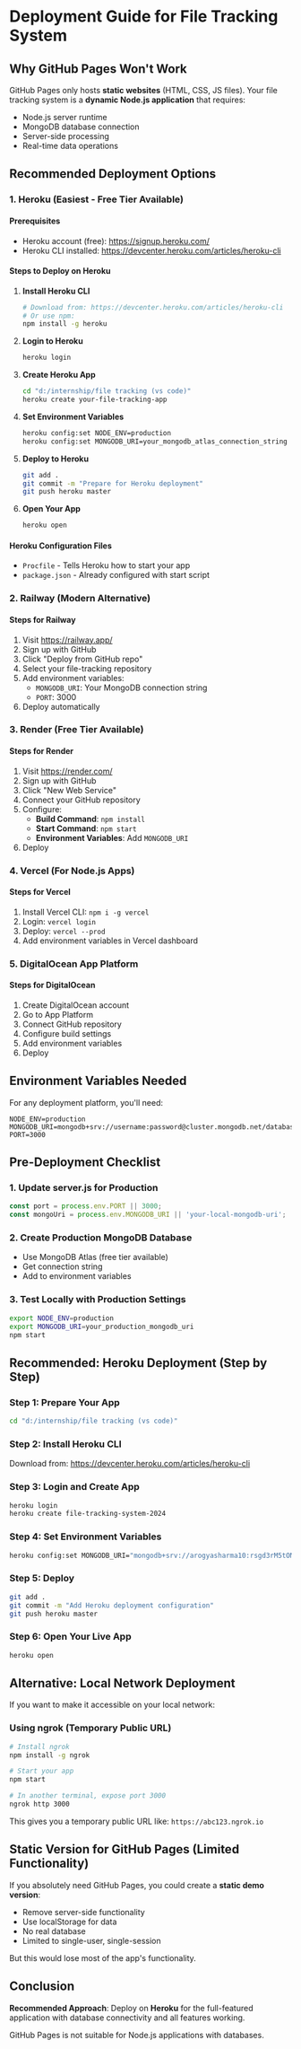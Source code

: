 # Deployment Guide for File Tracking System

## Why GitHub Pages Won't Work

GitHub Pages only hosts **static websites** (HTML, CSS, JS files). Your file tracking system is a **dynamic Node.js application** that requires:
- Node.js server runtime
- MongoDB database connection
- Server-side processing
- Real-time data operations

## Recommended Deployment Options

### 1. Heroku (Easiest - Free Tier Available)

#### Prerequisites
- Heroku account (free): https://signup.heroku.com/
- Heroku CLI installed: https://devcenter.heroku.com/articles/heroku-cli

#### Steps to Deploy on Heroku

1. **Install Heroku CLI**
   ```bash
   # Download from: https://devcenter.heroku.com/articles/heroku-cli
   # Or use npm:
   npm install -g heroku
   ```

2. **Login to Heroku**
   ```bash
   heroku login
   ```

3. **Create Heroku App**
   ```bash
   cd "d:/internship/file tracking (vs code)"
   heroku create your-file-tracking-app
   ```

4. **Set Environment Variables**
   ```bash
   heroku config:set NODE_ENV=production
   heroku config:set MONGODB_URI=your_mongodb_atlas_connection_string
   ```

5. **Deploy to Heroku**
   ```bash
   git add .
   git commit -m "Prepare for Heroku deployment"
   git push heroku master
   ```

6. **Open Your App**
   ```bash
   heroku open
   ```

#### Heroku Configuration Files
- `Procfile` - Tells Heroku how to start your app
- `package.json` - Already configured with start script

### 2. Railway (Modern Alternative)

#### Steps for Railway
1. Visit https://railway.app/
2. Sign up with GitHub
3. Click "Deploy from GitHub repo"
4. Select your file-tracking repository
5. Add environment variables:
   - `MONGODB_URI`: Your MongoDB connection string
   - `PORT`: 3000
6. Deploy automatically

### 3. Render (Free Tier Available)

#### Steps for Render
1. Visit https://render.com/
2. Sign up with GitHub
3. Click "New Web Service"
4. Connect your GitHub repository
5. Configure:
   - **Build Command**: `npm install`
   - **Start Command**: `npm start`
   - **Environment Variables**: Add `MONGODB_URI`
6. Deploy

### 4. Vercel (For Node.js Apps)

#### Steps for Vercel
1. Install Vercel CLI: `npm i -g vercel`
2. Login: `vercel login`
3. Deploy: `vercel --prod`
4. Add environment variables in Vercel dashboard

### 5. DigitalOcean App Platform

#### Steps for DigitalOcean
1. Create DigitalOcean account
2. Go to App Platform
3. Connect GitHub repository
4. Configure build settings
5. Add environment variables
6. Deploy

## Environment Variables Needed

For any deployment platform, you'll need:

```
NODE_ENV=production
MONGODB_URI=mongodb+srv://username:password@cluster.mongodb.net/database
PORT=3000
```

## Pre-Deployment Checklist

### 1. Update server.js for Production
```javascript
const port = process.env.PORT || 3000;
const mongoUri = process.env.MONGODB_URI || 'your-local-mongodb-uri';
```

### 2. Create Production MongoDB Database
- Use MongoDB Atlas (free tier available)
- Get connection string
- Add to environment variables

### 3. Test Locally with Production Settings
```bash
export NODE_ENV=production
export MONGODB_URI=your_production_mongodb_uri
npm start
```

## Recommended: Heroku Deployment (Step by Step)

### Step 1: Prepare Your App
```bash
cd "d:/internship/file tracking (vs code)"
```

### Step 2: Install Heroku CLI
Download from: https://devcenter.heroku.com/articles/heroku-cli

### Step 3: Login and Create App
```bash
heroku login
heroku create file-tracking-system-2024
```

### Step 4: Set Environment Variables
```bash
heroku config:set MONGODB_URI="mongodb+srv://arogyasharma10:rsgd3rM5tON7mLvP@cluster1.7md2bxs.mongodb.net/fileTracker?retryWrites=true&w=majority&appName=Cluster1"
```

### Step 5: Deploy
```bash
git add .
git commit -m "Add Heroku deployment configuration"
git push heroku master
```

### Step 6: Open Your Live App
```bash
heroku open
```

## Alternative: Local Network Deployment

If you want to make it accessible on your local network:

### Using ngrok (Temporary Public URL)
```bash
# Install ngrok
npm install -g ngrok

# Start your app
npm start

# In another terminal, expose port 3000
ngrok http 3000
```

This gives you a temporary public URL like: `https://abc123.ngrok.io`

## Static Version for GitHub Pages (Limited Functionality)

If you absolutely need GitHub Pages, you could create a **static demo version**:
- Remove server-side functionality
- Use localStorage for data
- No real database
- Limited to single-user, single-session

But this would lose most of the app's functionality.

## Conclusion

**Recommended Approach**: Deploy on **Heroku** for the full-featured application with database connectivity and all features working.

GitHub Pages is not suitable for Node.js applications with databases.